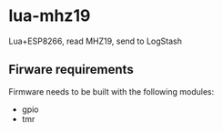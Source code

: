 # lua-mhz19
Lua+ESP8266, read MHZ19, send to LogStash

## Firware requirements

Firmware needs to be built with the following modules:

* gpio
* tmr
